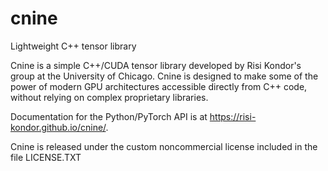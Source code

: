 # cnine
Lightweight C++ tensor library

Cnine is a simple C++/CUDA tensor library developed by Risi Kondor's group at the University of Chicago. Cnine is designed to make some of the power of modern GPU architectures accessible directly from C++ code, without relying on complex proprietary libraries. 

Documentation for the Python/PyTorch API is at https://risi-kondor.github.io/cnine/.

Cnine is released under the custom noncommercial license included in the file LICENSE.TXT 
